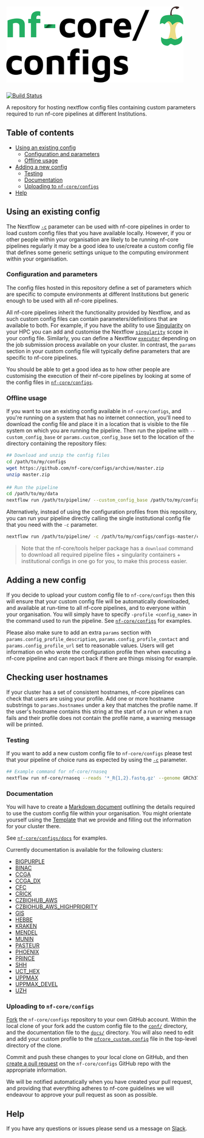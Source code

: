 # ![nf-core/configs](docs/images/nfcore-configs_logo.png)

[![Build Status](https://travis-ci.org/nf-core/configs.svg?branch=master)](https://travis-ci.org/nf-core/configs)

A repository for hosting nextflow config files containing custom parameters required to run nf-core pipelines at different Institutions.

## Table of contents
* [Using an existing config](#using-an-existing-config)
    * [Configuration and parameters](#configuration-and-parameters)
    * [Offline usage](#offline-usage)
* [Adding a new config](#adding-a-new-config)
    * [Testing](#testing)
    * [Documentation](#documentation)
    * [Uploading to `nf-core/configs`](#uploading-to-nf-coreconfigs)
* [Help](#help)

## Using an existing config

The Nextflow [`-c`](https://www.nextflow.io/docs/latest/config.html) parameter can be used with nf-core pipelines in order to load custom config files that you have available locally. However, if you or other people within your organisation are likely to be running nf-core pipelines regularly it may be a good idea to use/create a custom config file that defines some generic settings unique to the computing environment within your organisation.

### Configuration and parameters

The config files hosted in this repository define a set of parameters which are specific to compute environments at different Institutions but generic enough to be used with all nf-core pipelines.

All nf-core pipelines inherit the functionality provided by Nextflow, and as such custom config files can contain parameters/definitions that are available to both. For example, if you have the ability to use [Singularity](https://singularity.lbl.gov/) on your HPC you can add and customise the Nextflow [`singularity`](https://www.nextflow.io/docs/latest/config.html#scope-singularity) scope in your config file. Similarly, you can define a Nextflow [`executor`](https://www.nextflow.io/docs/latest/executor.html) depending on the job submission process available on your cluster. In contrast, the `params` section in your custom config file will typically define parameters that are specific to nf-core pipelines.

You should be able to get a good idea as to how other people are customising the execution of their nf-core pipelines by looking at some of the config files in [`nf-core/configs`](https://github.com/nf-core/configs/tree/master/conf).

### Offline usage

If you want to use an existing config available in `nf-core/configs`, and you're running on a system that has no internet connection, you'll need to download the config file and place it in a location that is visible to the file system on which you are running the pipeline. Then run the pipeline with `--custom_config_base`
or `params.custom_config_base` set to the location of the directory containing the repository files:

```bash
## Download and unzip the config files
cd /path/to/my/configs
wget https://github.com/nf-core/configs/archive/master.zip
unzip master.zip

## Run the pipeline
cd /path/to/my/data
nextflow run /path/to/pipeline/ --custom_config_base /path/to/my/configs/configs-master/
```

Alternatively, instead of using the configuration profiles from this repository, you can run your
pipeline directly calling the single institutional config file that you need with the `-c` parameter.

```bash
nextflow run /path/to/pipeline/ -c /path/to/my/configs/configs-master/conf/my_config.config
```

> Note that the nf-core/tools helper package has a `download` command to download all required pipeline
> files + singularity containers + institutional configs in one go for you, to make this process easier.

## Adding a new config

If you decide to upload your custom config file to `nf-core/configs` then this will ensure that your custom config file will be automatically downloaded, and available at run-time to all nf-core pipelines, and to everyone within your organisation. You will simply have to specify `-profile <config_name>` in the command used to run the pipeline. See [`nf-core/configs`](https://github.com/nf-core/configs/tree/master/conf) for examples.

Please also make sure to add an extra `params` section with `params.config_profile_description`, `params.config_profile_contact` and `params.config_profile_url` set to reasonable values. Users will get information on who wrote the configuration profile then when executing a nf-core pipeline and can report back if there are things missing for example.

## Checking user hostnames

If your cluster has a set of consistent hostnames, nf-core pipelines can check that users are using your profile.
Add one or more hostname substrings to `params.hostnames` under a key that matches the profile name.
If the user's hostname contains this string at the start of a run or when a run fails and their profile
does not contain the profile name, a warning message will be printed.

### Testing

If you want to add a new custom config file to `nf-core/configs` please test that your pipeline of choice runs as expected by using the [`-c`](https://www.nextflow.io/docs/latest/config.html) parameter.

```bash
## Example command for nf-core/rnaseq
nextflow run nf-core/rnaseq --reads '*_R{1,2}.fastq.gz' --genome GRCh37 -c '[path to custom config]'
```

### Documentation

You will have to create a [Markdown document](https://www.markdownguide.org/getting-started/) outlining the details required to use the custom config file within your organisation. You might orientate yourself using the [Template](docs/template.md) that we provide and filling out the information for your cluster there.

See [`nf-core/configs/docs`](https://github.com/nf-core/configs/tree/master/docs) for examples.

Currently documentation is available for the following clusters:

* [BIGPURPLE](docs/bigpurple.md)
* [BINAC](docs/binac.md)
* [CCGA](docs/ccga.md)
* [CCGA_DX](/docs/ccga_dx.md)
* [CFC](docs/binac.md)
* [CRICK](docs/crick.md)
* [CZBIOHUB_AWS](docs/czbiohub.md)
* [CZBIOHUB_AWS_HIGHPRIORITY](docs/czbiohub.md)
* [GIS](docs/gis.md)
* [HEBBE](docs/hebbe.md)
* [KRAKEN](docs/kraken.md)
* [MENDEL](docs/mendel.md)
* [MUNIN](docs/munin.md)
* [PASTEUR](docs/pasteur.md)
* [PHOENIX](docs/phoenix.md)
* [PRINCE](docs/prince.md)
* [SHH](docs/shh.md)
* [UCT_HEX](docs/uct_hex.md)
* [UPPMAX](docs/uppmax.md)
* [UPPMAX_DEVEL](docs/uppmax.md)
* [UZH](docs/uzh.md)

### Uploading to `nf-core/configs`

[Fork](https://help.github.com/articles/fork-a-repo/) the `nf-core/configs` repository to your own GitHub account. Within the local clone of your fork add the custom config file to the [`conf/`](https://github.com/nf-core/configs/tree/master/conf) directory, and the documentation file to the [`docs/`](https://github.com/nf-core/configs/tree/master/docs) directory. You will also need to edit and add your custom profile to the [`nfcore_custom.config`](https://github.com/nf-core/configs/blob/master/nfcore_custom.config) file in the top-level directory of the clone.

Commit and push these changes to your local clone on GitHub, and then [create a pull request](https://help.github.com/articles/creating-a-pull-request-from-a-fork/) on the `nf-core/configs` GitHub repo with the appropriate information.

We will be notified automatically when you have created your pull request, and providing that everything adheres to nf-core guidelines we will endeavour to approve your pull request as soon as possible.

## Help

If you have any questions or issues please send us a message on [Slack](https://nf-co.re/join/slack).
